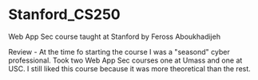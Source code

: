 # Stanford_CS250
Web App Sec course taught at Stanford by Feross Aboukhadijeh

Review - At the time fo starting the course I was a "seasond" cyber professional. Took two Web App Sec courses one at Umass and one at USC. I still liked this course because it was more theoretical than the rest.
